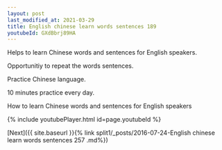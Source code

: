 ```yaml
---
layout: post
last_modified_at: 2021-03-29
title: English chinese learn words sentences 189 
youtubeId: GXdBbrj89HA
---
```

 
 
Helps to learn Chinese words and sentences for English speakers.

Opportunitiy to repeat the words sentences. 

Practice Chinese language. 
 
10 minutes practice every day. 
 
How to learn Chinese words and sentences for English speakers 
 
{% include youtubePlayer.html id=page.youtubeId %}
 
 
[Next]({{ site.baseurl }}{% link  split1/_posts/2016-07-24-English chinese learn words sentences 257 .md%})
 
